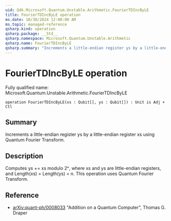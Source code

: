 ```yaml
---
uid: Qdk.Microsoft.Quantum.Unstable.Arithmetic.FourierTDIncByLE
title: FourierTDIncByLE operation
ms.date: 10/30/2024 12:00:00 AM
ms.topic: managed-reference
qsharp.kind: operation
qsharp.package: __Std__
qsharp.namespace: Microsoft.Quantum.Unstable.Arithmetic
qsharp.name: FourierTDIncByLE
qsharp.summary: "Increments a little-endian register ys by a little-endian register xs using Quantum Fourier Transform."
---
```


# FourierTDIncByLE operation

Fully qualified name: Microsoft.Quantum.Unstable.Arithmetic.FourierTDIncByLE

```qsharp
operation FourierTDIncByLE(xs : Qubit[], ys : Qubit[]) : Unit is Adj + Ctl
```

## Summary
Increments a little-endian register ys by a little-endian register xs
using Quantum Fourier Transform.

## Description
Computes ys += xs modulo 2ⁿ, where xs and ys are little-endian registers,
and Length(xs) = Length(ys) = n.
This operation uses Quantum Fourier Transform.

## Reference
- [arXiv:quant-ph/0008033](https://arxiv.org/abs/quant-ph/0008033)
  "Addition on a Quantum Computer", Thomas G. Draper
